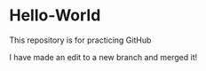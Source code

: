 # Hello-World
This repository is for practicing GitHub

I have made an edit to a new branch and merged it!
